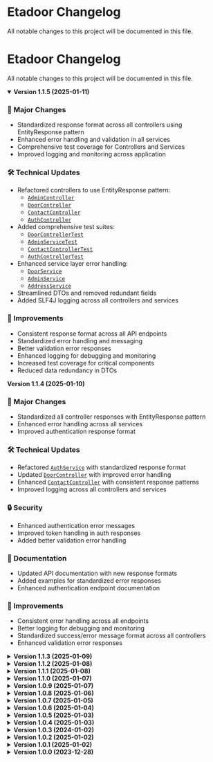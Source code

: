 # Etadoor Changelog

All notable changes to this project will be documented in this file.

# Etadoor Changelog

All notable changes to this project will be documented in this file.

<details open>
<summary><strong>Version 1.1.5 (2025-01-11)</strong></summary>

### 🔄 Major Changes
- Standardized response format across all controllers using EntityResponse pattern
- Enhanced error handling and validation in all services
- Comprehensive test coverage for Controllers and Services
- Improved logging and monitoring across application

### 🛠 Technical Updates
- Refactored controllers to use EntityResponse pattern:
  - [`AdminController`](src/main/java/uz/pdp/controller/AdminController.java)
  - [`DoorController`](src/main/java/uz/pdp/controller/DoorController.java)
  - [`ContactController`](src/main/java/uz/pdp/controller/ContactController.java)
  - [`AuthController`](src/main/java/uz/pdp/controller/AuthController.java)
- Added comprehensive test suites:
  - [`DoorControllerTest`](src/test/java/uz/pdp/controller/DoorControllerTest.java)
  - [`AdminServiceTest`](src/test/java/uz/pdp/service/AdminServiceTest.java)
  - [`ContactControllerTest`](src/test/java/uz/pdp/controller/ContactControllerTest.java)
  - [`AuthControllerTest`](src/test/java/uz/pdp/controller/AuthControllerTest.java)
- Enhanced service layer error handling:
  - [`DoorService`](src/main/java/uz/pdp/service/DoorService.java)
  - [`AdminService`](src/main/java/uz/pdp/service/AdminService.java)
  - [`AddressService`](src/main/java/uz/pdp/service/AddressService.java)
- Streamlined DTOs and removed redundant fields
- Added SLF4J logging across all controllers and services

### 🎯 Improvements
- Consistent response format across all API endpoints
- Standardized error handling and messaging
- Better validation error responses
- Enhanced logging for debugging and monitoring
- Increased test coverage for critical components
- Reduced data redundancy in DTOs

</details>
<summary><strong>Version 1.1.4 (2025-01-10)</strong></summary>

### 🔄 Major Changes
- Standardized all controller responses with EntityResponse pattern
- Enhanced error handling across all services
- Improved authentication response format

### 🛠 Technical Updates
- Refactored [`AuthService`](src/main/java/uz/pdp/service/AuthService.java) with standardized response format
- Updated [`DoorController`](src/main/java/uz/pdp/controller/DoorController.java) with improved error handling
- Enhanced [`ContactController`](src/main/java/uz/pdp/controller/ContactController.java) with consistent response patterns
- Improved logging across all controllers and services

### 🔒 Security
- Enhanced authentication error messages
- Improved token handling in auth responses
- Added better validation error handling

### 📝 Documentation
- Updated API documentation with new response formats
- Added examples for standardized error responses
- Enhanced authentication endpoint documentation

### 🎯 Improvements
- Consistent error handling across all endpoints
- Better logging for debugging and monitoring
- Standardized success/error message format across all controllers
- Enhanced validation error responses
</details>

<details>
<summary><strong>Version 1.1.3 (2025-01-09)</strong></summary>

### 🚀 New Features
- Added Contacts management system with map integration
- Enhanced access control for Door management (Seller-specific)
- Added address management with geolocation support

### 🛠 Technical Updates
- Added [`AddressService`](src/main/java/uz/pdp/service/AddressService.java) for managing contact locations
- Added [`ContactController`](src/main/java/uz/pdp/controller/ContactController.java) for address endpoints
- Updated [`DoorService`](src/main/java/uz/pdp/service/DoorService.java) with seller-specific access control
- Added [`DoorSecurityService`](src/main/java/uz/pdp/service/DoorSecurityService.java) for door access management
- Simplified map point handling by removing redundant marker storage

### 🔒 Security
- Implemented role-based access control for door management
- Added seller-specific permissions for door operations
- Enhanced security configuration in [`MyConf`](src/main/java/uz/pdp/config/MyConf.java)

### 🔄 Changes
- Moved from Render to Koyeb deployment platform
- Updated base URL to etadoor.koyeb.app
- Enhanced documentation with new deployment details

### 📝 Documentation
- Added contact management API documentation
- Updated deployment instructions for Koyeb
- Added new environment variables documentation
- Enhanced API documentation with role-based access examples
</details>
<details>
<summary><strong>Version 1.1.2 (2025-01-08)</strong></summary>

### 🔄 Changes
- Introduced standardized API response format with `EntityResponse`
- Enhanced error handling with global exception management
- Improved response consistency across all endpoints

### 🛠 Technical Updates
- Added [`EntityResponse`](src/main/java/uz/pdp/payload/EntityResponse.java) for unified API responses
- Enhanced [`DoorController`](src/main/java/uz/pdp/controller/DoorController.java) with standardized response format
- Removed redundant exception handlers from controllers
- Updated all REST endpoints to use the new response format

### 📝 Documentation
- Updated API documentation with new response format examples
- Updated Swagger UI documentation

### 🎯 Improvements
- Consistent HTTP status codes across all endpoints
- Standardized success/error message format
- Better client-side error handling support
</details>
<details>
<summary><strong>Version 1.1.1 (2025-01-08)</strong></summary>

### 🔧 Bug Fixes
- Fixed foreign key constraint issue between `doors` and `door_images` tables
- Resolved table naming inconsistency (door → doors)
- Fixed Redis Cloud integration issues with proper connection handling
- Added proper transaction management for door creation with images

### 🚀 Improvements
- Enhanced Redis configuration with RESP3 protocol support
- Added Redis Cloud support for production environment
- Improved error handling in DoorService for cache failures
- Added proper database indexing for door_images
- Implemented automatic final price calculation for doors

### 🔒 Security
- Secured Redis Cloud connection with SSL/TLS
- Moved Redis credentials to environment variables
- Protected sensitive configuration data in documentation

### 📝 Documentation
- Added Redis Cloud setup instructions for production
- Updated deployment guide for render.com
- Added troubleshooting section for common Redis issues
- Updated environment variables documentation

</details>
<details >
<summary><strong>Version 1.1.0 (2025-01-07)</strong></summary>

### Technical Updates
- Refactored the `configureDoor` REST endpoint in [`DoorController`](src/main/java/uz/pdp/controller/DoorController.java) to accept a `DoorConfigInput` DTO instead of individual parameters.
- Added SLF4j logging to the `signIn` and `signUp` methods in [`AuthService`](src/main/java/uz/pdp/service/AuthService.java) for security auditing.
- Added SLF4j logging to various methods in [`DoorService`](src/main/java/uz/pdp/service/DoorService.java) to track data operations.
- Added SLF4j logging to the `signIn` and `signUp` methods in [`AuthController`](src/main/java/uz/pdp/controller/AuthController.java) to track incoming requests.

</details>
<details >
<summary><strong>Version 1.0.9 (2025-01-07)</strong></summary>

### New Features
- Added Redis caching support

### Technical Updates
- Implemented Redis caching for door operations
- Added Redis configuration
- Updated DoorService with caching annotations

### Documentation
- Updated README.md with Redis setup instructions

</details>

<details >
<summary><strong>Version 1.0.8 (2025-01-06)</strong></summary>

### New Features
- Added unit tests for `AuthService` and `DoorService`

### Technical Updates
- Implemented unit tests for `AuthService` covering sign-in and sign-up scenarios
- Implemented unit tests for `DoorService` covering CRUD operations and failure scenarios

### Documentation
- Updated `README.md` with instructions on running unit tests

</details>

<details>
  <summary><strong>Version 1.0.7 (2025-01-05)</strong></summary>

### Technical Updates
- Updated `application.yaml` to change the base URL to `https://g45-project.onrender.com`
- Updated Swagger configuration to use the new base URL

</details>

<details>
<summary><strong>Version 1.0.6 (2025-01-04)</strong></summary>

### New Features
- Implemented full CRUD operations for the `Door` entity  

### Technical Updates
- Added endpoints for creating, reading, updating, and deleting doors

### Documentation
- Updated `README.md` with new API endpoints for door management

</details>

<details>
<summary><strong>Version 1.0.5 (2025-01-03)</strong></summary>

### 🚀 New Features
- Added Docker support for the application

### 🛠 Technical Updates
- Created a Dockerfile for building and running the application
- Updated `application.yaml` with hardcoded database connection details

### 📝 Documentation
- Updated `README.md` with Docker setup instructions

</details>

<details>
<summary><strong>Version 1.0.4 (2025-01-03)</strong></summary>

### 🚀 New Features
- Added Render PostgreSQL database configuration

### 🛠 Technical Updates
- Updated `application.yaml` with Render database connection details

### 📝 Documentation
- Updated `README.md` with Render PostgreSQL setup instructions

</details>

<details>
<summary><strong>Version 1.0.3 (2024-01-02)</strong></summary>

### 🚀 New Features
- Added GraphQL API support with Spring GraphQL
- Implemented Door entity queries and mutations
- Added GraphiQL UI for testing at `/graphiql`
- Added schema-based type definitions

### 🛠 Technical Updates
- Added GraphQL schema in [schema.graphqls](src/main/resources/graphql/schema.graphqls)
- Enhanced [`DoorController`](src/main/java/uz/pdp/controller/DoorController.java) with GraphQL support
- Implemented query resolvers for door management
- Added mutation support for door configuration
- **Added SLF4j logging to [`AuthController`](src/main/java/uz/pdp/controller/AuthController.java), [`AuthService`](src/main/java/uz/pdp/service/AuthService.java), and [`DoorController`](src/main/java/uz/pdp/controller/DoorController.java) for improved monitoring and debugging.**

### 📝 Documentation
- Added GraphQL query examples below
- Updated API documentation with GraphQL section

#### GraphQL Query Examples:
```graphql
# Get door details
query GetDoor {
  door(id: 1) {
    id
    name
    size
    color
    finalPrice
  }
}

# Configure door
mutation ConfigureDoor {
  configureDoor(input: {
    id: 1
    size: CUSTOM
    color: BLACK
    width: 250
    height: 220
  }) {
    id
    finalPrice
  }
}
```
</details>

<details>
<summary><strong>Version 1.0.2 (2025-01-02)</strong></summary>

### 🔄 Changes
- Simplified [`Door`](src/main/java/uz/pdp/entity/Door.java) entity structure
- Enhanced [`Size`](src/main/java/uz/pdp/enums/Size.java) enum with dimension data
- Added price calculation logic for custom orders
- Improved door configuration system

### 🛠 Technical Updates
- Removed redundant width/height fields from Door entity
- Added standard size definitions in Size enum
- Implemented dynamic price calculation based on customizations
- Optimized door customization workflow
</details>



<details>
<summary><strong>Version 1.0.1 (2025-01-02)</strong></summary>

### 🔄 Changes
- Switched from username to name-based authentication in [`User`](src/main/java/uz/pdp/entity/User.java)
- Added lastname field support in user registration
- Implemented [`CustomUserDetailsService`](src/main/java/uz/pdp/config/CustomUserDetailsService.java) for database authentication
- Enhanced JWT token generation to use name instead of username

### 🐛 Bug Fixes
- Fixed userRepository null pointer exception in CustomUserDetailsService
- Resolved JWT token validation with name-based lookup
- Fixed user authentication flow in [`AuthService`](src/main/java/uz/pdp/service/AuthService.java)

### 🔒 Security
- Enhanced user lookup security with proper name-based queries
- Improved token generation with proper user identification
</details>

<details>
<summary><strong>Version 1.0.0 (2023-12-28)</strong></summary>

### 🚀 New Features
- JWT authentication with Bearer token support
- Swagger UI integration at `/swagger-ui.html`
- Test endpoints for public/user/admin access
- User entity with role-based authorization
- Company entity with social media list support
- Door catalog basic structure
- Basic security configuration in [`MyConf`](src/main/java/uz/pdp/config/MyConf.java)
- PostgreSQL database integration

### 🔄 Changes
- Updated security configuration to use JWT instead of basic auth
- Modified User entity to implement UserDetails
- Enhanced Company entity with proper JPA mappings
- Improved filter chain configuration

### 🐛 Bug Fixes
- Company social media list persistence issue
- JWT token validation in MyFilter
- Role-based access control
- User authentication provider configuration

### 🔒 Security
- Added JWT token authentication
- Implemented role-based authorization (USER, ADMIN)
- Secured endpoints with proper authentication
- Added CORS configuration
</details>
